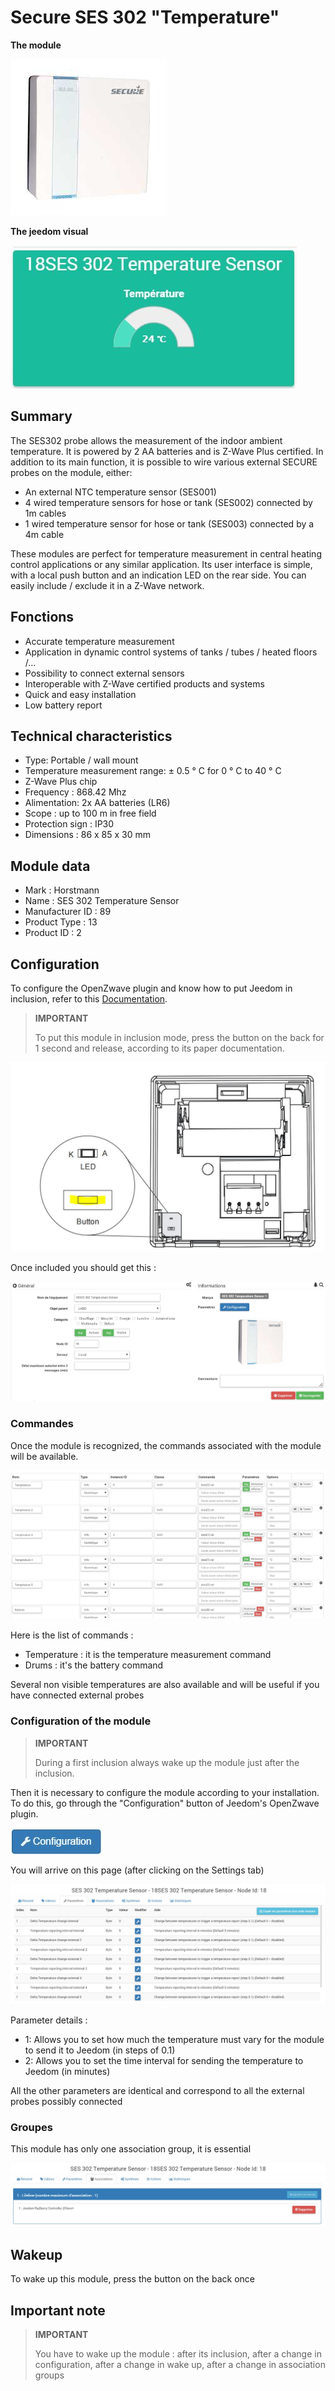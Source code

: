 # Secure SES 302 "Temperature"

**The module**

![module](images/secure.ses302/module.jpg)

**The jeedom visual**

![vuedefaut1](images/secure.ses302/vuedefaut1.jpg)

Summary
------

The SES302 probe allows the measurement of the indoor ambient temperature. It is powered by 2 AA batteries and is Z-Wave Plus certified. In addition to its main function, it is possible to wire various external SECURE probes on the module, either:

-   An external NTC temperature sensor (SES001)
-   4 wired temperature sensors for hose or tank (SES002) connected by 1m cables
-   1 wired temperature sensor for hose or tank (SES003) connected by a 4m cable

These modules are perfect for temperature measurement in central heating control applications or any similar application. Its user interface is simple, with a local push button and an indication LED on the rear side. You can easily include / exclude it in a Z-Wave network.

Fonctions
---------

-   Accurate temperature measurement
-   Application in dynamic control systems of tanks / tubes / heated floors /…
-   Possibility to connect external sensors
-   Interoperable with Z-Wave certified products and systems
-   Quick and easy installation
-   Low battery report

Technical characteristics
---------------------------

-   Type: Portable / wall mount
-   Temperature measurement range: ± 0.5 ° C for 0 ° C to 40 ° C
-   Z-Wave Plus chip
-   Frequency : 868.42 Mhz
-   Alimentation: 2x AA batteries (LR6)
-   Scope : up to 100 m in free field
-   Protection sign : IP30
-   Dimensions : 86 x 85 x 30 mm

Module data
-----------------

-   Mark : Horstmann
-   Name : SES 302 Temperature Sensor
-   Manufacturer ID : 89
-   Product Type : 13
-   Product ID : 2

Configuration
-------------

To configure the OpenZwave plugin and know how to put Jeedom in inclusion, refer to this [Documentation](https://doc.jeedom.com/en_US/plugins/automation%20protocol/openzwave/).

> **IMPORTANT**
>
> To put this module in inclusion mode, press the button on the back for 1 second and release, according to its paper documentation.

![inclusion](images/secure.ses302/inclusion.jpg)

Once included you should get this :

![Plugin Zwave](images/secure.ses302/information.jpg)

### Commandes

Once the module is recognized, the commands associated with the module will be available.

![Commands](images/secure.ses302/commandes.jpg)

Here is the list of commands :

-   Temperature : it is the temperature measurement command
-   Drums : it's the battery command

Several non visible temperatures are also available and will be useful if you have connected external probes

### Configuration of the module

> **IMPORTANT**
>
> During a first inclusion always wake up the module just after the inclusion.

Then it is necessary to configure the module according to your installation. To do this, go through the "Configuration" button of Jeedom's OpenZwave plugin.

![Setup plugin Zwave](images/plugin/bouton_configuration.jpg)

You will arrive on this page (after clicking on the Settings tab)

![Config1](images/secure.ses302/config1.jpg)

Parameter details :

-   1: Allows you to set how much the temperature must vary for the module to send it to Jeedom (in steps of 0.1)
-   2: Allows you to set the time interval for sending the temperature to Jeedom (in minutes)

All the other parameters are identical and correspond to all the external probes possibly connected

### Groupes

This module has only one association group, it is essential

![Groupe](images/secure.ses302/groupe.jpg)

Wakeup
------

To wake up this module, press the button on the back once

Important note
---------------

> **IMPORTANT**
>
> You have to wake up the module : after its inclusion, after a change in configuration, after a change in wake up, after a change in association groups
